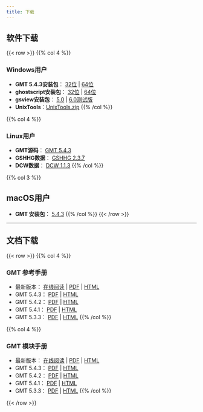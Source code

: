 ```yaml
---
title: 下载
---
```


## 软件下载

{{< row >}}
{{% col 4 %}}
### Windows用户
- **GMT 5.4.3安装包**：
    [32位](http://mirrors.ustc.edu.cn/gmt/bin/gmt-5.4.3-win32.exe) |
    [64位](http://mirrors.ustc.edu.cn/gmt/bin/gmt-5.4.3-win64.exe)
- **ghostscript安装包**：
    [32位](https://github.com/ArtifexSoftware/ghostpdl-downloads/releases/download/gs922/gs922w32.exe) |
    [64位](https://github.com/ArtifexSoftware/ghostpdl-downloads/releases/download/gs922/gs922w64.exe)
- **gsview安装包**：
    [5.0](http://pages.cs.wisc.edu/~ghost/gsview/get50.htm) |
    [6.0测试版](https://www.artifex.com/developers-ghostscript-gsview/)
- **UnixTools**：[UnixTools.zip](http://gmt-china.org/datas/UnixTools.zip)
{{% /col %}}

{{% col 4 %}}
### Linux用户
- **GMT源码**： [GMT 5.4.3](http://mirrors.ustc.edu.cn/gmt/gmt-5.4.3-src.tar.gz)
- **GSHHG数据**： [GSHHG 2.3.7](http://mirrors.ustc.edu.cn/gmt/gshhg-gmt-2.3.7.tar.gz)
- **DCW数据**： [DCW 1.1.3](http://mirrors.ustc.edu.cn/gmt/dcw-gmt-1.1.3.tar.gz)
{{% /col %}}

{{% col 3 %}}
## macOS用户
- **GMT 安装包**： [5.4.3](http://mirrors.ustc.edu.cn/gmt/bin/gmt-5.4.3-darwin-x86_64.dmg)
{{% /col %}}
{{< /row >}}

---

## 文档下载

{{< row >}}
{{% col 4 %}}
### GMT 参考手册

- 最新版本：
    [在线阅读](https://docs.gmt-china.org) |
    [PDF](https://docs.gmt-china.org/GMT_docs.pdf) |
    [HTML](https://docs.gmt-china.org/GMT_docs.zip)
- GMT 5.4.3：
    [PDF](https://github.com/gmt-china/GMT_docs/releases/download/5.4.3/GMT_docs.pdf) |
    [HTML](https://github.com/gmt-china/GMT_docs/releases/download/5.4.3/GMT_docs.zip)
- GMT 5.4.2：
    [PDF](https://github.com/gmt-china/GMT_docs/releases/download/5.4.2/GMT_docs.pdf) |
    [HTML](https://github.com/gmt-china/GMT_docs/releases/download/5.4.2/GMT_docs.zip)
- GMT 5.4.1：
    [PDF](https://github.com/gmt-china/GMT_docs/releases/download/5.4.1/GMT_docs.pdf) |
    [HTML](https://github.com/gmt-china/GMT_docs/releases/download/5.4.1/GMT_docs.zip)
- GMT 5.3.3：
    [PDF](https://github.com/gmt-china/GMT_docs/releases/download/5.3.3/GMT_docs.pdf) |
    [HTML](https://github.com/gmt-china/GMT_docs/releases/download/5.3.3/GMT_docs.zip)
{{% /col %}}

{{% col 4 %}}
### GMT 模块手册

- 最新版本：
    [在线阅读](https://modules.gmt-china.org) |
    [PDF](https://modules.gmt-china.org/GMT_modules.pdf) |
    [HTML](https://modules.gmt-china.org/GMT_modules.zip)
- GMT 5.4.3：
    [PDF](https://github.com/gmt-china/GMT_modules/releases/download/5.4.3/GMT_modules.pdf) |
    [HTML](https://github.com/gmt-china/GMT_modules/releases/download/5.4.3/GMT_modules.zip)
- GMT 5.4.2：
    [PDF](https://github.com/gmt-china/GMT_modules/releases/download/5.4.2/GMT_modules.pdf) |
    [HTML](https://github.com/gmt-china/GMT_modules/releases/download/5.4.2/GMT_modules.zip)
- GMT 5.4.1：
    [PDF](https://github.com/gmt-china/GMT_modules/releases/download/5.4.1/GMT_modules.pdf) |
    [HTML](https://github.com/gmt-china/GMT_modules/releases/download/5.4.1/GMT_modules.zip)
- GMT 5.3.3：
    [PDF](https://github.com/gmt-china/GMT_modules/releases/download/5.3.3/GMT_modules.pdf) |
    [HTML](https://github.com/gmt-china/GMT_modules/releases/download/5.3.3/GMT_modules.zip)
{{% /col %}}

{{< /row >}}

